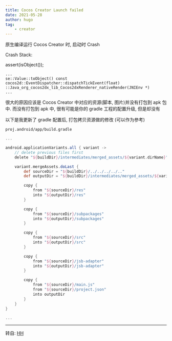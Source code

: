 ```yaml
---
title: Cocos Creator Launch failed
date: 2021-05-28
author: hugo
tag:
    - creator
---
```


原生编译运行 Cocos Creator 时, 启动时 Crash

Crash Stack:

assert(isObject());

```
...
se::Value::toObject() const
cocos2d::EventDispatcher::dispatchTickEvent(float)
::Java_org_cocos2dx_lib_Cocos2dxRenderer_nativeRender(JNIEnv *)
...
```

很大的原因应该是 Cocos Creator 中对应的资源(脚本, 图片)并没有打包到 apk 包中.
而没有打包到 apk 中, 很有可能是你的 gradle 工程的配置升级, 但是却没有

以下是我更新了 gradle 配置后, 打包拷贝资源做的修改 (可以作为参考)

`proj.android/app/build.gradle`

```gradle
...

android.applicationVariants.all { variant ->
    // delete previous files first
    delete "${buildDir}/intermediates/merged_assets/${variant.dirName}"

    variant.mergeAssets.doLast {
        def sourceDir = "${buildDir}/../../../../.."
        def outputDir = "${buildDir}/intermediates/merged_assets/${variant.dirName}/out"

        copy {
            from "${sourceDir}/res"
            into "${outputDir}/res"
        }

        copy {
            from "${sourceDir}/subpackages"
            into "${outputDir}/subpackages"
        }

        copy {
            from "${sourceDir}/src"
            into "${outputDir}/src"
        }

        copy {
            from "${sourceDir}/jsb-adapter"
            into "${outputDir}/jsb-adapter"
        }

        copy {
            from "${sourceDir}/main.js"
            from "${sourceDir}/project.json"
            into outputDir
        }
    }
}

...
```

---
转自: [HH](http://www.hugohuang.xyz/)
